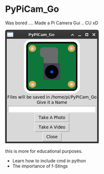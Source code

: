 # PyPiCam_Go

Was bored .... Made a Pi Camera Gui .. CU xD

![Bla](https://github.com/actionschnitzel/PyPiCam_Go/blob/main/Bildschirmfoto_2022-03-03_00-52-18.png)

this is more for educational purposes.
- Learn how to include cmd in python
- The importance of f-Stings
